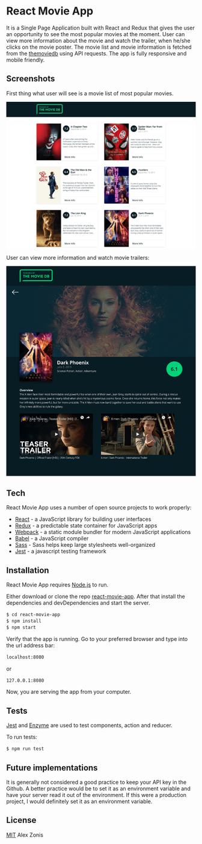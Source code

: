 # React Movie App

It is a Single Page Application built with React and Redux that gives the user an opportunity to see the most popular movies at the moment. User can view more information about the movie and watch the trailer, when he/she clicks on the movie poster. The movie list and movie information is fetched from the [themoviedb](https://developers.themoviedb.org/3/getting-started/introduction) using API requests. The app is fully responsive and mobile friendly.

## Screenshots

First thing what user will see is a movie list of most popular movies.

![Image of Main page](screenshots/movieList.png)

User can view more information and watch movie trailers:

![Image of Movie Overview](screenshots/movieOverview.png)

## Tech

React Movie App uses a number of open source projects to work properly:

* [React](https://reactjs.org) - a JavaScript library for building user interfaces
* [Redux](https://redux.js.org) - a predictable state container for JavaScript apps
* [Webpack](https://webpack.js.org) - a static module bundler for modern JavaScript applications
* [Babel](https://babeljs.io) - a JavaScript compiler
* [Sass](https://sass-lang.com) - Sass helps keep large stylesheets well-organized
* [Jest](https://jestjs.io) - a javascript testing framework

## Installation

React Movie App requires [Node.js](https://nodejs.org/) to run.

Either download or clone the repo [react-movie-app](https://github.com/AlikZi/react-movie-app).
After that install the dependencies and devDependencies and start the server.
```sh
$ cd react-movie-app
$ npm install
$ npm start
```
Verify that the app is running. Go to your preferred browser and type into the url address bar:
```sh
localhost:8080
```
or
```sh
127.0.0.1:8080
```
Now, you are serving the app from your computer.

## Tests

[Jest](https://jestjs.io) and [Enzyme](https://airbnb.io/enzyme/docs/guides/jest.html) are used to test components, action and reducer.

To run tests:
```sh
$ npm run test
```

## Future implementations

It is generally not considered a good practice to keep your API key in the Github. A better practice would be to set it as an environment variable and have your server read it out of the environment. If this were a production project, I would definitely set it as an environment variable.


## License

[MIT](License.md) Alex Zonis